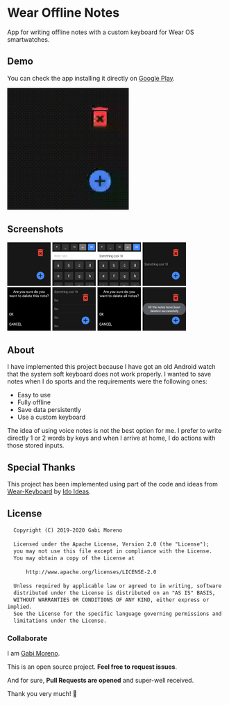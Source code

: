 # Wear Offline Notes
App for writing offline notes with a custom keyboard for Wear OS smartwatches.

## Demo
You can check the app installing it directly on [Google Play](https://play.google.com/store/apps/details?id=soy.gabimoreno.offlinenotes).

<img src="art/demo.gif"> 

## Screenshots
<img src="art/1.png" width="100"> <img src="art/2.png" width="100">
<img src="art/3.png" width="100">
<img src="art/4.png" width="100">
<img src="art/5.png" width="100">
<img src="art/6.png" width="100">
<img src="art/7.png" width="100">
<img src="art/8.png" width="100">

## About
I have implemented this project because I have got an old Android watch that the system soft keyboard does not work properly.
I wanted to save notes when I do sports and the requirements were the following ones:
- Easy to use 
- Fully offline
- Save data persistently
- Use a custom keyboard

The idea of using voice notes is not the best option for me.
I prefer to write directly 1 or 2 words by keys and when I arrive at home, I do actions with those stored inputs.

## Special Thanks
This project has been implemented using part of the code and ideas from [Wear-Keyboard](https://github.com/idoideas/Wear-Keyboard) by [Ido Ideas](https://github.com/idoideas).

## License

```
  Copyright (C) 2019-2020 Gabi Moreno
 
  Licensed under the Apache License, Version 2.0 (the "License");
  you may not use this file except in compliance with the License.
  You may obtain a copy of the License at
 
      http://www.apache.org/licenses/LICENSE-2.0
 
  Unless required by applicable law or agreed to in writing, software
  distributed under the License is distributed on an "AS IS" BASIS,
  WITHOUT WARRANTIES OR CONDITIONS OF ANY KIND, either express or implied.
  See the License for the specific language governing permissions and
  limitations under the License.
```

### Collaborate

I am [Gabi Moreno](https://gabimoreno.soy).

This is an open source project. **Feel free to request issues**.

And for sure, **Pull Requests are opened** and super-well received.

Thank you very much! 🤗
